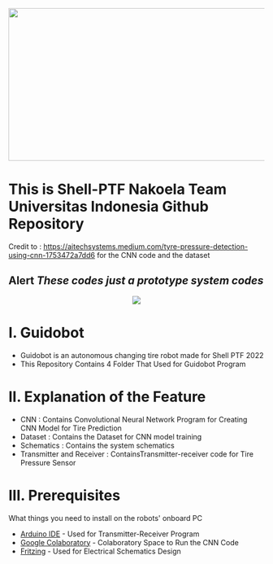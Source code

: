 
<p align="center">
  <img width="600" height="300" src="https://bem.ui.ac.id/wp-content/uploads/2021/07/Logo-UI-SMV-A.-Shelina-Adjani.png">
</p>

# This is Shell-PTF Nakoela Team Universitas Indonesia Github Repository <br />

Credit to : https://aitechsystems.medium.com/tyre-pressure-detection-using-cnn-1753472a7dd6 for the CNN code and the dataset <br />

## Alert *These codes just a prototype system codes*

<p align="center">
  <img src="https://media.istockphoto.com/photos/little-robot-waving-hand-cute-robot-isolated-on-white-background-3d-picture-id1250677553?k=20&m=1250677553&s=170667a&w=0&h=bp1jmhQnsoto6npuqHARe9z5UkZIaF560ScMmxi9CSo=">
</p>

# I. Guidobot <br />

* Guidobot is an autonomous changing tire robot made for Shell PTF 2022
* This Repository Contains 4 Folder That Used for Guidobot Program 

# II. Explanation of the Feature

* CNN : Contains Convolutional Neural Network Program for Creating CNN Model for Tire Prediction <br />
* Dataset : Contains the Dataset for CNN model training
* Schematics : Contains the system schematics <br />
* Transmitter and Receiver : ContainsTransmitter-receiver code for Tire Pressure Sensor <br />

# III. Prerequisites

What things you need to install on the robots' onboard PC

* [Arduino IDE](https://ubuntu.com/tutorials/install-the-arduino-ide#1-overview) - Used for Transmitter-Receiver Program
* [Google Colaboratory](https://colab.research.google.com) - Colaboratory Space to Run the CNN Code
* [Fritzing](https://fritzing.org/) - Used for Electrical Schematics Design 
